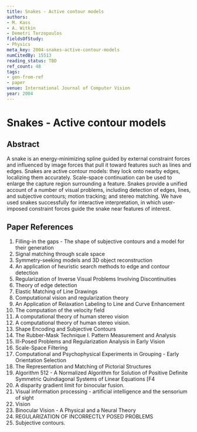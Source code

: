 ```yaml
---
title: Snakes - Active contour models
authors:
- M. Kass
- A. Witkin
- Demetri Terzopoulos
fieldsOfStudy:
- Physics
meta_key: 2004-snakes-active-contour-models
numCitedBy: 15513
reading_status: TBD
ref_count: 48
tags:
- gen-from-ref
- paper
venue: International Journal of Computer Vision
year: 2004
---
```


# Snakes - Active contour models

## Abstract

A snake is an energy-minimizing spline guided by external constraint forces and influenced by image forces that pull it toward features such as lines and edges. Snakes are active contour models: they lock onto nearby edges, localizing them accurately. Scale-space continuation can be used to enlarge the capture region surrounding a feature. Snakes provide a unified account of a number of visual problems, including detection of edges, lines, and subjective contours; motion tracking; and stereo matching. We have used snakes successfully for interactive interpretation, in which user-imposed constraint forces guide the snake near features of interest.

## Paper References

1. Filling-in the gaps - The shape of subjective contours and a model for their generation
2. Signal matching through scale space
3. Symmetry-seeking models and 3D object reconstruction
4. An application of heuristic search methods to edge and contour detection
5. Regularization of Inverse Visual Problems Involving Discontinuities
6. Theory of edge detection
7. Elastic Matching of Line Drawings
8. Computational vision and regularization theory
9. An Application of Relaxation Labeling to Line and Curve Enhancement
10. The computation of the velocity field
11. A computational theory of human stereo vision
12. A computational theory of human stereo vision.
13. Shape Encoding and Subjective Contours
14. The Rubber-Mask Technique I. Pattern Measurement and Analysis
15. Ill-Posed Problems and Regularization Analysis in Early Vision
16. Scale-Space Filtering
17. Computational and Psychophysical Experiments in Grouping - Early Orientation Selection
18. The Representation and Matching of Pictorial Structures
19. Algorithm 512 - A Normalized Algorithm for Solution of Positive Definite Symmetric Quindiagonal Systems of Linear Equations [F4
20. A disparity gradient limit for binocular fusion.
21. Visual information processing - artificial intelligence and the sensorium of sight
22. Vision
23. Binocular Vision - A Physical and a Neural Theory
24. REGULARIZATION OF INCORRECTLY POSED PROBLEMS
25. Subjective contours.
